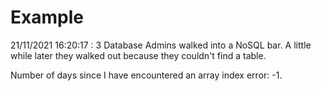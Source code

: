 # Example

<!-- replace-with-date starts -->
21/11/2021 16:20:17 : 3 Database Admins walked into a NoSQL bar. A little while later they walked out because they couldn't find a table.
<!-- replace-with-date ends -->

<!-- replace-with-joke starts -->
Number of days since I have encountered an array index error: -1.
<!-- replace-with-joke ends -->